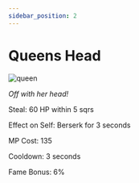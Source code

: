 ```yaml
---
sidebar_position: 2
---
```


# Queens Head

![queen](http://i.imgur.com/JvkTbAO.png)

<i>Off with her head!</i>

Steal: 60 HP within 5 sqrs

Effect on Self: Berserk for 3 seconds

MP Cost: 135

Cooldown: 3 seconds

Fame Bonus: 6%
